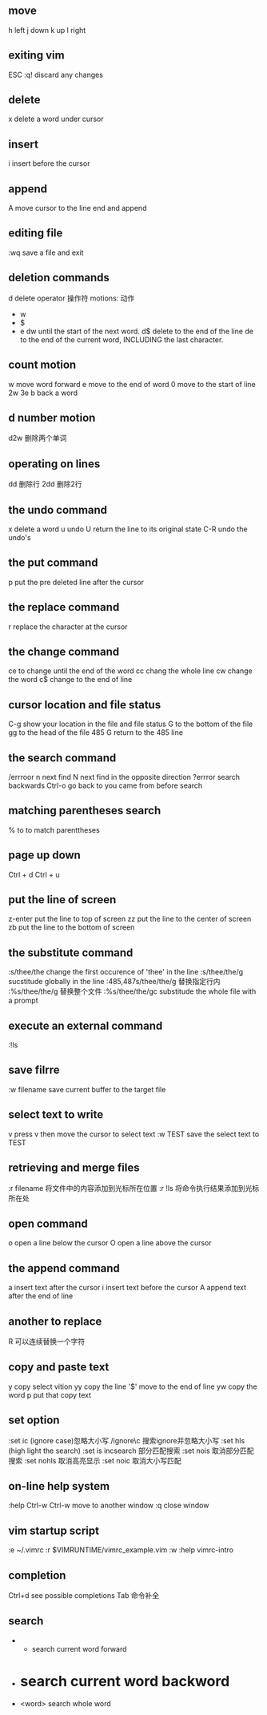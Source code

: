 ## move
h left
j down
k up
l right

## exiting vim
ESC
:q! discard any changes

## delete
x delete a word under cursor

## insert
i insert before the cursor

## append
A move cursor to the line end and append

## editing file
:wq save a file and exit

## deletion commands
d delete operator 操作符
  motions: 动作
  - w
  - $
  - e
dw until the start of the next word.
d$ delete to the end of the line
de to the end of the current word, INCLUDING the last character.

## count motion
w move word forward
e move to the end of word
0 move to the start of line
2w
3e
b back a word

## d number motion
d2w 删除两个单词

## operating on lines
dd 删除行
2dd 删除2行

## the undo command
x delete a word
u undo
U return the line to its original state
C-R undo the undo's

## the put command
p put the pre deleted line after the cursor

## the replace command
r replace the character at the cursor

## the change command
ce to change until the end of the word
cc chang the whole line
cw change the word
c$ change to the end of line

## cursor location and file status
C-g show your location in the file and file status
G to the bottom of the file
gg to the head of the file
485 G return to the 485 line

## the search command
/errroor
n next find
N next find in the opposite direction
?errror search backwards
Ctrl-o go back to you came from before search

## matching parentheses search
% to to match parenttheses

## page up down
Ctrl + d
Ctrl + u

## put the line of screen
z-enter put the line to top of screen
zz put the line to the center of screen
zb put the line to the bottom of screen

## the substitute command
:s/thee/the change the first occurence of 'thee' in the line
:s/thee/the/g sucstitude globally in the line
:485,487s/thee/the/g 替换指定行内
:%s/thee/the/g 替换整个文件
:%s/thee/the/gc substitude the whole file with a prompt

## execute an external command
:!ls


## save filrre
:w filename save current buffer to the target file

## select text to write
v press v
then move the cursor to select text
:w TEST save the select text to TEST

## retrieving and merge files
:r filename 将文件中的内容添加到光标所在位置
:r !ls 将命令执行结果添加到光标所在处

## open command
o open a line below the cursor
O open a line above the cursor

## the append command
a insert text after the cursor
i insert text before the cursor
A append text after the end of line

## another to replace
R 可以连续替换一个字符


## copy and paste text
y copy select vition
yy copy the line
'$' move to the end of line
yw copy the word
p put that copy text

## set option
:set ic (ignore case)忽略大小写
/ignore\c 搜索ignore并忽略大小写
:set hls (high light the search)
:set is incsearch 部分匹配搜索
:set nois 取消部分匹配搜索
:set nohls 取消高亮显示
:set noic 取消大小写匹配

## on-line help system
:help
Ctrl-w Ctrl-w move to another window
:q close window

## vim startup script
:e ~/.vimrc
:r $VIMRUNTIME/vimrc_example.vim
:w
:help vimrc-intro

## completion
Ctrl+d see possible completions
Tab 命令补全

## search 
- * search current word forward
- # search current word backword
- \<word\> search whole word




